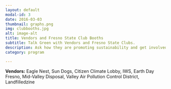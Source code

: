 ```yaml
---
layout: default
modal-id: 3
date: 2016-03-03
thumbnail: graphs.png
img: clubbooths.jpg
alt: image-alt
title: Vendors and Fresno State Club Booths
subtitle: Talk Green with Vendors and Fresno State Clubs.
description: Ask how they are promoting sustainability and get involved! Active club membership looks great on resumes and CVs!
category: program

---
```


**Vendors:** Eagle Nest, Sun Dogs, Citizen Climate Lobby, IWS, Earth Day Fresno, Mid-Valley Disposal, Valley Air Pollution Control District, Landfilledzine

